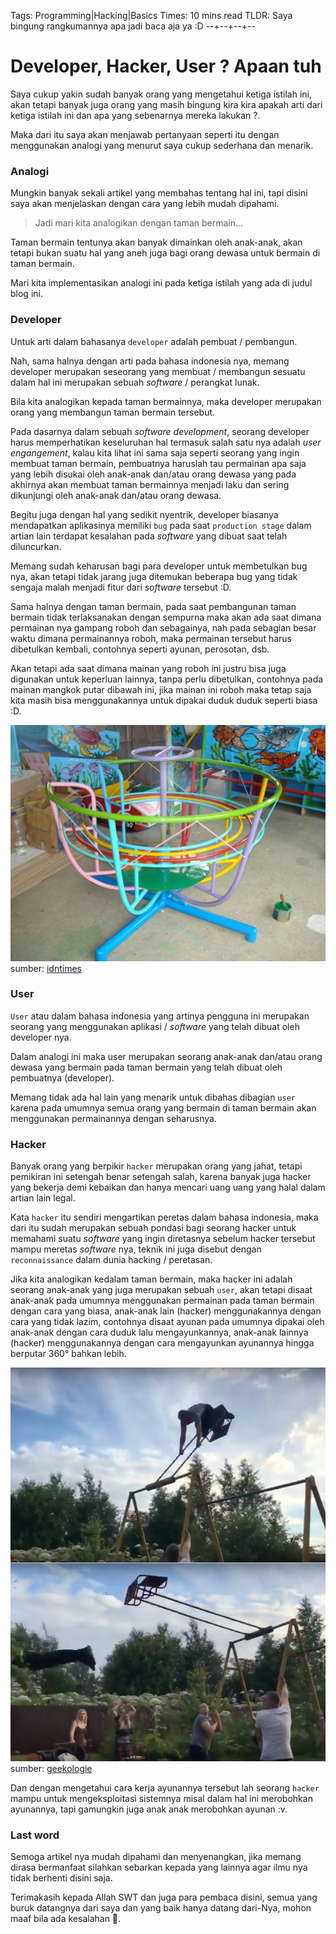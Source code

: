 Tags: Programming|Hacking|Basics
Times: 10 mins read
TLDR: Saya bingung rangkumannya apa jadi baca aja ya :D
--+--+--+--
# Developer, Hacker, User ? Apaan tuh

Saya cukup yakin sudah banyak orang yang mengetahui ketiga istilah ini, akan tetapi banyak juga orang yang masih bingung kira kira apakah arti dari ketiga istilah ini dan apa yang sebenarnya mereka lakukan ?.

Maka dari itu saya akan menjawab pertanyaan seperti itu dengan menggunakan analogi yang menurut saya cukup sederhana dan menarik.

### Analogi

Mungkin banyak sekali artikel yang membahas tentang hal ini, tapi disini saya akan menjelaskan dengan cara yang lebih mudah dipahami.

> Jadi mari kita analogikan dengan taman bermain...

Taman bermain tentunya akan banyak dimainkan oleh anak-anak, akan tetapi bukan suatu hal yang aneh juga bagi orang dewasa untuk bermain di taman bermain.

Mari kita implementasikan analogi ini pada ketiga istilah yang ada di judul blog ini.

### Developer

Untuk arti dalam bahasanya `developer` adalah pembuat / pembangun.

Nah, sama halnya dengan arti pada bahasa indonesia nya, memang developer merupakan seseorang yang membuat / membangun sesuatu dalam hal ini merupakan sebuah *software* / perangkat lunak.

Bila kita analogikan kepada taman bermainnya, maka developer merupakan orang yang membangun taman bermain tersebut.

Pada dasarnya dalam sebuah *software development*, seorang developer harus memperhatikan keseluruhan hal termasuk salah satu nya adalah *user engangement*, kalau kita lihat ini sama saja seperti seorang yang ingin membuat taman bermain, pembuatnya haruslah tau permainan apa saja yang lebih disukai oleh anak-anak dan/atau orang dewasa yang pada akhirnya akan membuat taman bermainnya menjadi laku dan sering dikunjungi oleh anak-anak dan/atau orang dewasa.

Begitu juga dengan hal yang sedikit nyentrik, developer biasanya mendapatkan aplikasinya memiliki `bug` pada saat `production stage` dalam artian lain terdapat kesalahan pada *software* yang dibuat saat telah diluncurkan.

Memang sudah keharusan bagi para developer untuk membetulkan bug nya, akan tetapi tidak jarang juga ditemukan beberapa bug yang tidak sengaja malah menjadi fitur dari *software* tersebut :D.

Sama halnya dengan taman bermain, pada saat pembangunan taman bermain tidak terlaksanakan dengan sempurna maka akan ada saat dimana permainan nya gampang roboh dan sebagainya, nah pada sebagian besar waktu dimana permainannya roboh, maka permainan tersebut harus dibetulkan kembali, contohnya seperti ayunan, perosotan, dsb.

Akan tetapi ada saat dimana mainan yang roboh ini justru bisa juga digunakan untuk keperluan lainnya, tanpa perlu dibetulkan, contohnya pada mainan mangkok putar dibawah ini, jika mainan ini roboh maka tetap saja kita masih bisa menggunakannya untuk dipakai duduk duduk seperti biasa :D.

![mangkok-putar](../pictures/site2/mangkokputar.png)
sumber: [idntimes](https://www.idntimes.com/hype/throwback/jcnd/permainan-seru-di-tk-c1c2)

### User

`User` atau dalam bahasa indonesia yang artinya pengguna ini merupakan seorang yang menggunakan aplikasi / *software* yang telah dibuat oleh developer nya.

Dalam analogi ini maka user merupakan seorang anak-anak dan/atau orang dewasa yang bermain pada taman bermain yang telah dibuat oleh pembuatnya (developer).

Memang tidak ada hal lain yang menarik untuk dibahas dibagian `user` karena pada umumnya semua orang yang bermain di taman bermain akan menggunakan permainannya dengan seharusnya.

### Hacker

Banyak orang yang berpikir `hacker` merupakan orang yang jahat, tetapi pemikiran ini setengah benar setengah salah, karena banyak juga hacker yang bekerja demi kebaikan dan hanya mencari uang uang yang halal dalam artian lain legal.

Kata `hacker` itu sendiri mengartikan peretas dalam bahasa indonesia, maka dari itu sudah merupakan sebuah pondasi bagi seorang hacker untuk memahami suatu *software* yang ingin diretasnya sebelum hacker tersebut mampu meretas *software* nya, teknik ini juga disebut dengan `reconnaissance` dalam dunia hacking / peretasan.

Jika kita analogikan kedalam taman bermain, maka hacker ini adalah seorang anak-anak yang juga merupakan sebuah `user`, akan tetapi disaat anak-anak pada umumnya menggunakan permainan pada taman bermain dengan cara yang biasa, anak-anak lain (hacker) menggunakannya dengan cara yang tidak lazim, contohnya disaat ayunan pada umumnya dipakai oleh anak-anak dengan cara duduk lalu mengayunkannya, anak-anak lainnya (hacker) menggunakannya dengan cara mengayunkan ayunannya hingga berputar 360° bahkan lebih.

![ayunan-aneh](../pictures/site2/ayunan-aneh.jpg)  
sumber: [geekologie](https://geekologie.com/2017/08/ummm-did-he-die-360-degree-playground-sw.php)

Dan dengan mengetahui cara kerja ayunannya tersebut lah seorang `hacker` mampu untuk mengeksploitasi sistemnya misal dalam hal ini merobohkan ayunannya, tapi gamungkin juga anak anak merobohkan ayunan :v.

### Last word

Semoga artikel nya mudah dipahami dan menyenangkan, jika memang dirasa bermanfaat silahkan sebarkan kepada yang lainnya agar ilmu nya tidak berhenti disini saja.

Terimakasih kepada Allah SWT dan juga para pembaca disini, semua yang buruk datangnya dari saya dan yang baik hanya datang dari-Nya, mohon maaf bila ada kesalahan 🙏.